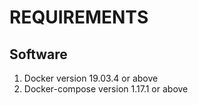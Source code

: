 # REQUIREMENTS

## Software

1. Docker version 19.03.4 or above
2. Docker-compose version 1.17.1 or above
